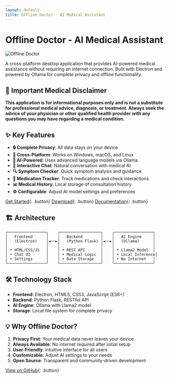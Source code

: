 ```yaml
---
layout: default
title: Offline Doctor - AI Medical Assistant
---
```


# Offline Doctor - AI Medical Assistant

![Offline Doctor](/assets/offlinedoctor.png)

A cross-platform desktop application that provides AI-powered medical assistance without requiring an internet connection. Built with Electron and powered by Ollama for complete privacy and offline functionality.

## 🚨 Important Medical Disclaimer

**This application is for informational purposes only and is not a substitute for professional medical advice, diagnosis, or treatment. Always seek the advice of your physician or other qualified health provider with any questions you may have regarding a medical condition.**

## ✨ Key Features

- **🔒 Complete Privacy**: All data stays on your device
- **📱 Cross-Platform**: Works on Windows, macOS, and Linux
- **🤖 AI-Powered**: Uses advanced language models via Ollama
- **💬 Interactive Chat**: Natural conversation with medical AI
- **🔍 Symptom Checker**: Quick symptom analysis and guidance
- **💊 Medication Tracker**: Track medications and check interactions
- **📊 Medical History**: Local storage of consultation history
- **⚙️ Configurable**: Adjust AI model settings and preferences

[Get Started](./getting-started.html){: .button} [Download](./download.html){: .button} [Documentation](./docs.html){: .button}

## 🏗️ Architecture

```
┌─────────────────┐    ┌──────────────────┐    ┌─────────────────┐
│   Frontend      │    │   Backend        │    │   AI Engine     │
│   (Electron)    │◄──►│   (Python Flask) │◄──►│   (Ollama)      │
│                 │    │                  │    │                 │
│ • HTML/CSS/JS   │    │ • REST API       │    │ • Llama2 Model  │
│ • Chat UI       │    │ • Medical Logic  │    │ • Local Inference│
│ • Settings      │    │ • Data Storage   │    │ • No Internet   │
└─────────────────┘    └──────────────────┘    └─────────────────┘
```

## 🛠️ Technology Stack

- **Frontend**: Electron, HTML5, CSS3, JavaScript (ES6+)
- **Backend**: Python Flask, RESTful API
- **AI Engine**: Ollama with Llama2 model
- **Storage**: Local file system for complete privacy

## 💡 Why Offline Doctor?

1. **Privacy First**: Your medical data never leaves your device
2. **Always Available**: No internet required after initial setup
3. **User-Friendly**: Intuitive interface for all users
4. **Customizable**: Adjust AI settings to your needs
5. **Open Source**: Transparent and community-driven development

[View on GitHub](https://github.com/lpolish/offlinedoctor){: .button}
